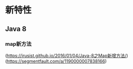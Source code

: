 # 新特性

## Java 8

### map新方法
(https://irusist.github.io/2016/01/04/Java-8之Map新增方法/)
(https://segmentfault.com/a/1190000007838166)
